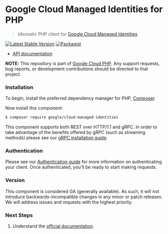 # Google Cloud Managed Identities for PHP

> Idiomatic PHP client for [Google Cloud Managed Identities](https://cloud.google.com/managed-microsoft-ad).

[![Latest Stable Version](https://poser.pugx.org/google/cloud-managed-identities/v/stable)](https://packagist.org/packages/google/cloud-managed-identities) [![Packagist](https://img.shields.io/packagist/dm/google/cloud-managed-identities.svg)](https://packagist.org/packages/google/cloud-managed-identities)

* [API documentation](https://cloud.google.com/php/docs/reference/cloud-managed-identities/latest)

**NOTE:** This repository is part of [Google Cloud PHP](https://github.com/googleapis/google-cloud-php). Any
support requests, bug reports, or development contributions should be directed to
that project.

### Installation

To begin, install the preferred dependency manager for PHP, [Composer](https://getcomposer.org/).

Now install this component:

```sh
$ composer require google/cloud-managed-identities
```

This component supports both REST over HTTP/1.1 and gRPC. In order to take advantage of the benefits offered by gRPC (such as streaming methods)
please see our [gRPC installation guide](https://cloud.google.com/php/grpc).

### Authentication

Please see our [Authentication guide](https://github.com/googleapis/google-cloud-php/blob/main/AUTHENTICATION.md) for more information
on authenticating your client. Once authenticated, you'll be ready to start making requests.

### Version

This component is considered GA (generally available). As such, it will not introduce backwards-incompatible changes in
any minor or patch releases. We will address issues and requests with the highest priority.

### Next Steps

1. Understand the [official documentation](https://cloud.google.com/managed-microsoft-ad/docs).
